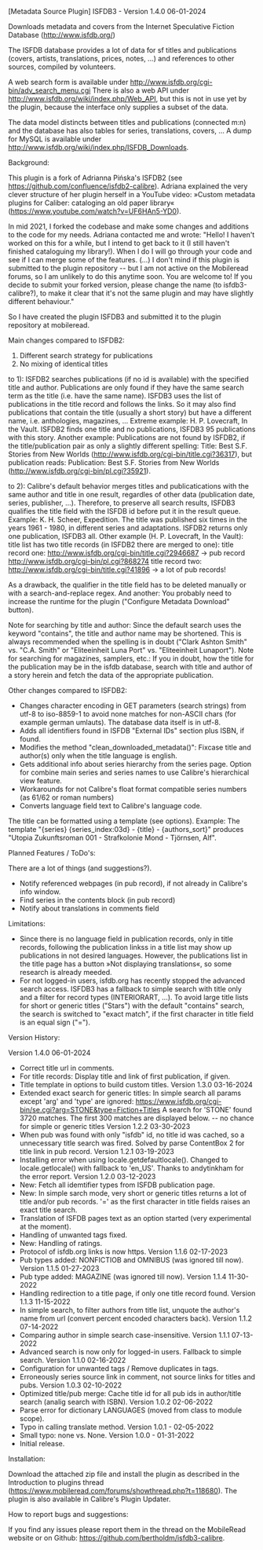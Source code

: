 [Metadata Source Plugin] ISFDB3 - Version 1.4.0 06-01-2024

Downloads metadata and covers from the Internet Speculative Fiction Database (http://www.isfdb.org/)

The ISFDB database provides a lot of data for sf titles and publications (covers, artists, translations, prices, notes, ...) and references to other sources, compiled by volunteers.

A web search form is available under http://www.isfdb.org/cgi-bin/adv_search_menu.cgi
There is also a web API under http://www.isfdb.org/wiki/index.php/Web_API, but this is not in use yet by the plugin, because the interface only supplies a subset of the data.

The data model distincts between titles and publications (connected m:n) and the database has also tables for series, translations, covers, ... A dump for MySQL is available under http://www.isfdb.org/wiki/index.php/ISFDB_Downloads.

Background:

This plugin is a fork of Adrianna Pińska's ISFDB2 (see https://github.com/confluence/isfdb2-calibre).
Adriana explained the very clever structure of her plugin herself in a YouTube video: »Custom metadata plugins for Caliber: cataloging an old paper library« (https://www.youtube.com/watch?v=UF6HAn5-YD0).

In mid 2021, I forked the codebase and make some changes and additions to the code for my needs.
Adriana contacted me and wrote: 
"Hello! I haven't worked on this for a while, but I intend to get back to it (I still haven't finished cataloguing my library!). 
When I do I will go through your code and see if I can merge some of the features. (...)
I don't mind if this plugin is submitted to the plugin repository -- but I am not active on the Mobileread forums, so I am unlikely to do this anytime soon. 
You are welcome to! If you decide to submit your forked version, please change the name (to isfdb3-calibre?), to make it clear that it's not the same plugin and may have slightly different behaviour."

So I have created the plugin ISFDB3 and submitted it to the plugin repository at mobileread.

Main changes compared to ISFDB2:

1) Different search strategy for publications
2) No mixing of identical titles

to 1): ISFDB2 searches publications (if no id is available) with the specified title and author. Publications are only found if they have the same search term as the title (i.e. have the same name).
ISFDB3 uses the list of publications in the title record and follows the links. So it may also find publications that contain the title (usually a short story) but have a different name, i.e. anthologies, magazines, ...
Extreme example: H. P. Lovecraft, In the Vault. ISFDB2 finds one title and no publications, ISFDB3 95 publications with this story.
Another example: Publications are not found by ISFDB2, if the title/publication pair as only a slightly different spelling:
Title: Best S.F. Stories from New Worlds (http://www.isfdb.org/cgi-bin/title.cgi?36317), but publication reads: Publication: Best S.F. Stories from New Worlds (http://www.isfdb.org/cgi-bin/pl.cgi?35921).

to 2): Calibre's default behavior merges titles and publicatications with the same author and title in one result, regardles of other data (publication date, series, publisher, ...).
Therefore, to preserve all search results, ISFDB3 qualifies the title field with the ISFDB id before put it in the result queue.
Example: K. H. Scheer, Expedition. The title was published six times in the years 1961 - 1980, in different series and adaptations. ISFDB2 returns only one publication, ISFDB3 all.
Other example (H. P. Lovecraft, In the Vault):
title list has two title records (in ISFDB2 there are merged to one):
title record one: http://www.isfdb.org/cgi-bin/title.cgi?2946687 -> pub record http://www.isfdb.org/cgi-bin/pl.cgi?868274
title record two: http://www.isfdb.org/cgi-bin/title.cgi?41896 -> a lot of pub records!

As a drawback, the qualifier in the title field has to be deleted manually or with a search-and-replace regex. 
And another: You probably need to increase the runtime for the plugin ("Configure Metadata Download" button).

Note for searching by title and author: Since the default search uses the keyword "contains", the title and author name may be shortened. This is always recommended when the spelling is in doubt ("Clark Ashton Smith" vs. "C.A. Smith" or "Eliteeinheit Luna Port" vs. "Eliteeinheit Lunaport").
Note for searching for magazines, samplers, etc.: If you in doubt, how the title for the publication may be in the isfdb database, search with title and author of a story herein and fetch the data of the appropriate publication.

Other changes compared to ISFDB2:

- Changes character encoding in GET parameters (search strings) from utf-8 to iso-8859-1 to avoid none matches for non-ASCII chars (for example german umlauts). The database data itself is in utf-8.
- Adds all identifiers found in ISFDB "External IDs" section plus ISBN, if found. 
- Modifies the method "clean_downloaded_metadata()": Fixcase title and author(s) only when the title language is english.
- Gets additional info about series hierarchy from the series page. Option for combine main series and series names to use Calibre's hierarchical view feature.
- Workarounds for not Calibre's float format compatible series numbers (as 61/62 or roman numbers)
- Converts language field text to Calibre's language code.

The title can be formatted using a template (see options). Example: The template "{series} {series_index:03d} - {title} - {authors_sort}" produces "Utopia Zukunftsroman 001 - Strafkolonie Mond - Tjörnsen, Alf".

Planned Features / ToDo's:

There are a lot of things (and suggestions?).

- Notify referenced webpages (in pub record), if not already in Calibre's info window.
- Find series in the contents block (in pub record)
- Notify about translations in comments field

Limitations:

- Since there is no language field in publication records, only in title records, following the publication linkss in a title list may show up publications in not desired languages. However, the publications list in the title page has a button »Not displaying translations«, so some research is already meeded.
- For not logged-in users, isfdb.org has recently stopped the advanced search access. 
  ISFDB3 has a fallback to simple search with title only and a filter for record types (INTERIORART, ...).
  To avoid large title lists for short or generic titles ("Stars") with the default "contains" search, the search is switched to "exact match", if the first character in title field is an equal sign ("=").

Version History:

Version 1.4.0 06-01-2024
- Correct title url in comments.
- For title records: Display title and link of first publication, if given.
- Title template in options to build custom titles.
Version 1.3.0 03-16-2024
- Extended exact search for generic titles:
  In simple search all params except 'arg' and 'type' are ignored: https://www.isfdb.org/cgi-bin/se.cgi?arg=STONE&type=Fiction+Titles
  A search for 'STONE' found 3720 matches.
  The first 300 matches are displayed below. -- no chance for simple or generic titles
Version 1.2.2 03-30-2023
- When pub was found with only "isfdb" id, no title id was cached, so a unnecessary title search was fired.
  Solved by parse ContentBox 2 for title link in pub record. 
Version 1.2.1 03-19-2023
- Installing error when using locale.getdefaultlocale(). Changed to locale.getlocale() with fallback to 'en_US'.
  Thanks to andytinkham for the error report.
Version 1.2.0 03-12-2023
- New: Fetch all idemtifier types from ISFDB publication page.
- New: In simple sarch mode, very short or generic titles returns a lot of title and/or pub records.
  '=' as the first character in title fields raises an exact title search.
- Translation of ISFDB pages text as an option started (very experimental at the moment).
- Handling of unwanted tags fixed.
- New: Handling of ratings.
- Protocol of isfdb.org links is now https.
Version 1.1.6 02-17-2023
- Pub types added: NONFICTIOB and OMNIBUS (was ignored till now).
Version 1.1.5 01-27-2023
- Pub type added: MAGAZINE (was ignored till now).
Version 1.1.4 11-30-2022
- Handling redirection to a title page, if only one title record found.
Version 1.1.3 11-15-2022
- In simple search, to filter authors from title list, unquote the author's name from url
  (convert percent encoded characters back).
Version 1.1.2 07-14-2022
- Comparing author in simple search case-insensitive.
Version 1.1.1 07-13-2022
- Advanced search is now only for logged-in users. Fallback to simple search.
Version 1.1.0 02-16-2022
- Configuration for unwanted tags / Remove duplicates in tags.
- Erroneously series source link in comment, not source links for titles and pubs.
Version 1.0.3 02-10-2022
- Optimized title/pub merge: Cache title id for all pub ids in author/title search (analig search with ISBN).
Version 1.0.2 02-06-2022
- Parse error for dictionary LANGUAGES (moved from class to module scope).
- Typo in calling translate method.
Version 1.0.1 - 02-05-2022
- Small typo: none vs. None.
Version 1.0.0 - 01-31-2022
- Initial release.

Installation:

Download the attached zip file and install the plugin as described in the Introduction to plugins thread (https://www.mobileread.com/forums/showthread.php?t=118680).
The plugin is also available in Calibre's Plugin Updater.

How to report bugs and suggestions:

If you find any issues please report them in the thread on the MobileRead website or on Github: https://github.com/bertholdm/isfdb3-calibre.
